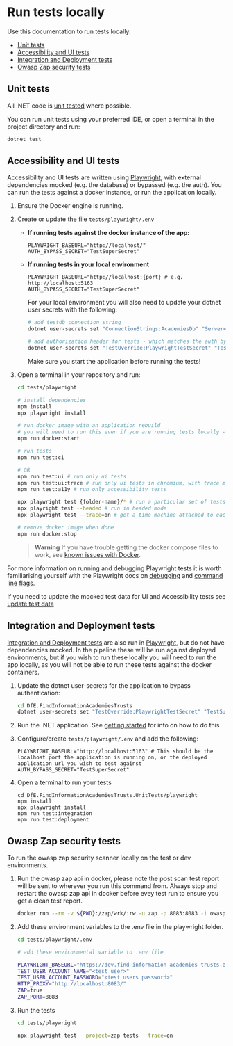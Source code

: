 # Run tests locally

Use this documentation to run tests locally.

- [Unit tests](#unit-tests)
- [Accessibility and UI tests](#accessibility-and-ui-tests)
- [Integration and Deployment tests](#integration-and-deployment-tests)
- [Owasp Zap security tests](#integration-and-deployment-tests)

## Unit tests

All .NET code is [unit tested](./test-approach.md) where possible.

You can run unit tests using your preferred IDE, or open a terminal in the project directory and run:

```bash
dotnet test
```

## Accessibility and UI tests

Accessibility and UI tests are written using [Playwright](https://playwright.dev/), with external dependencies mocked (e.g. the database) or bypassed (e.g. the auth). You can run the tests against a docker instance, or run the application locally.

1. Ensure the Docker engine is running.
1. Create or update the file `tests/playwright/.env`

    - **If running tests against the docker instance of the app:**

        ```dotenv
        PLAYWRIGHT_BASEURL="http://localhost/"
        AUTH_BYPASS_SECRET="TestSuperSecret"
        ```

    - **If running tests in your local environment**

        ```dotenv
        PLAYWRIGHT_BASEURL="http://localhost:{port} # e.g. http://localhost:5163
        AUTH_BYPASS_SECRET="TestSuperSecret"
        ```

        For your local environment you will also need to update your dotnet user secrets with the following:

        ```bash
        # add testdb connection string
        dotnet user-secrets set "ConnectionStrings:AcademiesDb" "Server=localhost;User Id=sa;Password=mySuperStrong_pa55word!!!;TrustServerCertificate=true"

        # add authorization header for tests - which matches the auth bypass secret set in the playwright .env file
        dotnet user-secrets set "TestOverride:PlaywrightTestSecret" "TestSuperSecret"
        ```

        Make sure you start the application before running the tests!

1. Open a terminal in your repository and run:

    ```bash
    cd tests/playwright

    # install dependencies
    npm install
    npx playwright install

    # run docker image with an application rebuild
    # you will need to run this even if you are running tests locally - to create the fake database for tests
    npm run docker:start 

    # run tests 
    npm run test:ci

    # OR
    npm run test:ui # run only ui tests
    npm run test:ui:trace # run only ui tests in chromium, with trace mode
    npm run test:a11y # run only accessibility tests

    npx playwright test {folder-name}/* # run a particular set of tests
    npx playright test --headed # run in headed mode
    npx playwright test --trace=on # get a time machine attached to each test result in the report

    # remove docker image when done
    npm run docker:stop
    ```

    > **Warning**
    > If you have trouble getting the docker compose files to work, see [known issues with Docker](./docker-issues.md).

For more information on running and debugging Playwright tests it is worth familiarising yourself with the Playwright docs on [debugging](https://playwright.dev/docs/debug) and [command line flags](https://playwright.dev/docs/test-cli).

If you need to update the mocked test data for UI and Accessibility tests see [update test data](./update-test-data.md)

## Integration and Deployment tests

[Integration and Deployment tests](./test-approach.md) are also run in [Playwright](https://playwright.dev/), but do not have dependencies mocked. In the pipeline these will be run against deployed environments, but if you wish to run these locally you will need to run the app locally, as you will not be able to run these tests against the docker containers.

1. Update the dotnet user-secrets for the application to bypass authentication:

    ```bash
    cd DfE.FindInformationAcademiesTrusts
    dotnet user-secrets set "TestOverride:PlaywrightTestSecret" "TestSuperSecret"
    ```

1. Run the .NET application. See [getting started](getting-started.md) for info on how to do this
1. Configure/create `tests/playwright/.env` and add the following:

    ```dotenv
    PLAYWRIGHT_BASEURL="http://localhost:5163" # This should be the localhost port the application is running on, or the deployed application url you wish to test against
    AUTH_BYPASS_SECRET="TestSuperSecret"
    ```

1. Open a terminal to run your tests

    ```shell
    cd DfE.FindInformationAcademiesTrusts.UnitTests/playwright
    npm install
    npx playwright install
    npm run test:integration
    npm run test:deployment
    ```

## Owasp Zap security tests

To run the owasp zap security scanner locally on the test or dev environments.

1. Run the owasp zap api in docker, please note the post scan test report will be sent to wherever you run this command from. Always stop and restart the owasp zap api in docker before evey test run to ensure you get a clean test report.

    ```bash
    docker run --rm -v ${PWD}:/zap/wrk/:rw -u zap -p 8083:8083 -i owasp/zap2docker-stable zap.sh -daemon -host 0.0.0.0 -port 8083 -config api.disablekey=true -config api.addrs.addr.name=.* -config api.addrs.addr.regex=true
    ```

1. Add these environment variables to the .env file in the playwright folder.

    ```bash
    cd tests/playwright/.env

    # add these environmental variable to .env file

    PLAYWRIGHT_BASEURL="https://dev.find-information-academies-trusts.education.gov.uk/"
    TEST_USER_ACCOUNT_NAME="<test user>"
    TEST_USER_ACCOUNT_PASSWORD="<test users password>"
    HTTP_PROXY="http://localhost:8083/"
    ZAP=true
    ZAP_PORT=8083
    ```

1. Run the tests

    ```bash
    cd tests/playwright

    npx playwright test --project=zap-tests --trace=on
    ```
